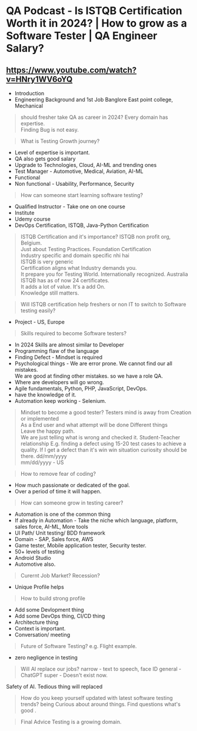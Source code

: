 # QA Podcast - Is ISTQB Certification Worth it in 2024? | How to grow as a Software Tester | QA Engineer Salary?

## https://www.youtube.com/watch?v=HNry1WV6oYQ

* Introduction
* Engineering Background and 1st Job
Banglore East point college, Mechanical

> should fresher take QA as career in 2024?
Every domain has expertise.  
Finding Bug is not easy.  

> What is Testing Growth journey?

* Level of expertise is important.  
* QA also gets good salary
* Upgrade to Technologies, Cloud, AI-ML and trending ones
* Test Manager - Automotive, Medical, Aviation, AI-ML
* Functional
* Non functional - Usability, Performance, Security

> How can someone start learning software testing?

* Qualified Instructor - Take one on one course
* Institute
* Udemy course
* DevOps Certification, ISTQB, Java-Python Certification

> ISTQB Certification and it's importance?
ISTQB non profit org, Belgium.  
Just about Testing Practices.
Foundation Certification  
Industry specific and domain specific nhi hai  
ISTQB is very generic  
Certification aligns what Industry demands you.  
It prepare you for Testing World.
Internationally recognized. Australia
ISTQB has as of now 24 certificates.  
It adds a lot of value. It's a add On.  
Knowledge still matters.

> Will ISTQB certification help freshers or non IT to switch to Software testing easily?

* Project - US, Europe

> Skills required to become Software testers?

* In 2024 Skills are almost similar to Developer
* Programming flaw of the language
* Finding Defect - Mindset is required
* Psychological things - We are error prone.
We cannot find our all mistakes.  
We are good at finding other mistakes.
so we have a role QA.
* Where are developers will go wrong.
* Agile fundamentals, Python, PHP, JavaScript, DevOps.
* have the knowledge of it.
* Automation keep working - Selenium.

> Mindset to become a good tester?
Testers mind is away from Creation or implemented  
As a End user and what attempt will be done
Different things  
Leave the happy path.  
We are just telling what is wrong and checked it. Student-Teacher relationship
E.g. finding a defect using 15-20 test cases to achieve a quality. If I get a defect than it's win win situation
curiosity should be there.
dd/mm/yyyy  
mm/dd/yyyy - US

> How to remove fear of coding?

* How much passionate or dedicated of the goal.
* Over a period of time it will happen.

> How can someone grow in testing career?

* Automation is one of the common thing
* If already in Automation - Take the niche which language, platform, sales force, AI-ML, More tools
* UI Path/ Unit testing/ BDD framework
* Domain - SAP, Sales force, AWS
* Game tester, Mobile application tester, Security tester.
* 50+ levels of testing
* Android Studio
* Automotive also.

> Curernt Job Market? Recession?

* Unique Profile helps

> How to build strong profile

* Add some Devlopment thing
* Add some DevOps thing, CI/CD thing
* Architecture thing
* Context is important.
* Conversation/ meeting

> Future of Software Testing?
e.g. Flight example.
* zero negligence in testing

> Will AI replace our jobs?
narrow - text to speech, face ID
general - ChatGPT
super - Doesn't exist now.

Safety of AI.
Tedious thing will replaced

> How do you keep yourself updated with latest software testing trends?
being Curious about around things.
Find questions 
what's good .

> Final Advice
Testing is a growing domain.

